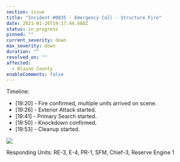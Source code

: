 ```yaml
---
section: issue
title: "Incident #0035 - Emergency Call - Structure Fire"
date: 2021-01-26T19:17:44.688Z
status: in_progress
pinned: ""
current_severity: down
max_severity: down
duration: ""
resolved_on: ""
affected:
  - Blaine County
enableComments: false
---
```

Timeline:

* \[19:20] - Fire confirmed, multiple units arrived on scene.
* \[19:26] - Exterior Attack started.
* \[19:41] - Primary Search started.
* \[19:50] - Knockdown confirmed.
* \[19:53] - Cleanup started.

![](https://i.imgur.com/ws8ZzFw.jpg)

Responding Units: RE-3, E-4, PR-1, SFM, Chief-3, Reserve Engine 1